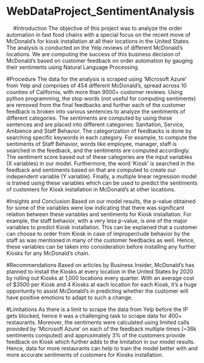 # WebDataProject_SentimentAnalysis
 
#Introduction
The objective of this project was to analyze the order automation in fast food chains with a special focus on the recent move of McDonald’s for kiosk installation at all their locations in the United States. The analysis is conducted on the Yelp reviews of different McDonald’s locations. We are computing the success of this business decision of McDonald’s based on customer feedback on order automation by gauging their sentiments using Natural Language Processing.

#Procedure
The data for the analysis is scraped using ‘Microsoft Azure’ from Yelp and comprises of 454 different McDonald’s, spread across 10 counties of California, with more than 9000+ customer reviews. Using python programming, the stop words (not useful for computing sentiments) are removed from the final feedbacks and further each of the customer feedback is broken into various sentences to analyze the sentiments of different categories. The sentiments are computed by using these sentences and are placed into different categories: Sanitation, Service, Ambience and Staff Behavior. The categorization of feedbacks is done by searching specific keywords in each category. For example, to compute the sentiments of Staff Behavior, words like employee, manager, staff is searched in the feedback, and the sentiments are computed accordingly. The sentiment score based out of these categories are the input variables (X variables) in our model. Furthermore, the word ‘Kiosk’ is searched in the feedback and sentiments based on that are computed to create our independent variable (Y variable). Finally, a multiple linear regression model is trained using these variables which can be used to predict the sentiments of customers for Kiosk installation in McDonald’s at other locations.   

#Insights and Conclusion
Based on our model results, the p-value obtained for some of the variables were low indicating that there was significant relation between these variables and sentiments for Kiosk installation. For example, the staff behavior, with a very less p-value, is one of the major variables to predict Kiosk installation. This can be explained that a customer can choose to order from Kiosk in case of improper/rude behavior by the staff as was mentioned in many of the customer feedbacks as well. Hence, these variables can be taken into consideration before installing any further Kiosks for any McDonald’s chain.

#Recommendations
Based on articles by Business Insider, McDonald’s has planned to install the Kiosks at every location in the United States by 2020 by rolling out Kiosks at 1,000 locations every quarter. With an average cost of $3500 per Kiosk and 4 Kiosks at each location for each Kiosk, it’s a huge opportunity to assist McDonald’s in predicting whether the customer will have positive emotions to adapt to such a change.

#Limitations
As there is a limit to scrape the data from Yelp before the IP gets blocked, hence it was a challenging task to scrape data for 400+ restaurants. Moreover, the sentiments were calculated using limited calls provided by ‘Microsoft Azure’ on each of the feedback multiple times (~36k sentiments computed) and approximately 3% of the customers provide feedback on Kiosk which further adds to the limitation in our model results. Hence, data for more restaurants can help to train the model better with and more accurate sentiments of customers for Kiosks installation.

